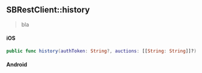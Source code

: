## SBRestClient::history

> bla

<!-- tabs:start -->

#### **iOS**

```swift
public func history(authToken: String?, auctions: [[String: String]]?) -> SBPromise<SBHistoryResponse>
```

#### **Android**

```kotlin
```

<!-- tabs:end -->